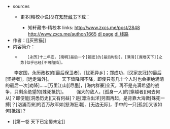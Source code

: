 - sources 
    - 更多[精校小说]尽在[知轩藏书](http://www.zxcs.me/)下载： 

        - 知轩藏书-精校本 links:
http://www.zxcs.me/post/2848
http://www.zxcs.me/author/1665
[dl page](http://www.zxcs.me/download.php?id=2848)
[dl 线路](http://45.138.97.38/06/faqing%20zuozhehuixiongmaot.rar)
- 作者：[[灰熊猫]]
- 内容简介：
    -        [永历]十二年底，[南明]最后一个[朝廷]的[最后时刻]，[满清][席卷天下][之势]似乎已经[不可阻挡]。
　　李定国，永历政权的[最后保卫者]，[忧死异乡]；郑成功，[汉家衣冠]的最后[坚持者]，[远走海外]。
　　天下皆降闯不降，即使只有几十个人时也会拒绝满清的最后一次[劝降]……[万里江山][尽墨]，[海内群豪]全灭，再不是充满希望的战争，只剩余绝望的[殊死抵抗]。
　　强大的敌人，[孤身一人]的[穿越者][何去何从]？即便能[洞悉历史][又有何益]？是[漂泊出洋]另图再起，是背靠大海做[殊死一搏]？[汹涌而来]的百万敌军如[怒海狂潮]、[无边无际]，手中的一只[孤剑]又该如何[抵挡]？
- [[第一卷 天下已定蜀未定]]
